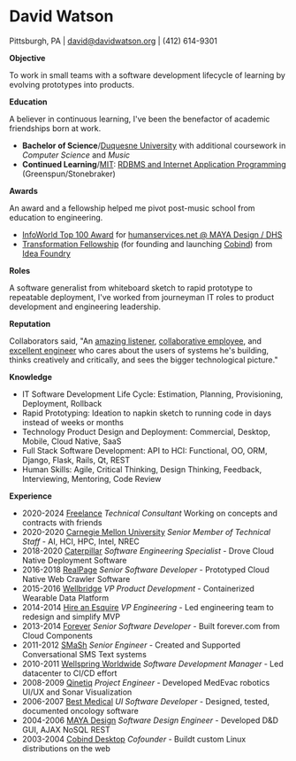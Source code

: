 # David Watson

Pittsburgh, PA | david@davidwatson.org | (412) 614-9301

**Objective** 

To work in small teams with a software development lifecycle of learning by evolving prototypes into products. 

**Education**

A believer in continuous learning, I've been the benefactor of academic friendships born at work.

* **Bachelor of Science**/[Duquesne University](https://www.duq.edu/) with additional coursework in *Computer Science* and *Music*
* **Continued Learning**/[MIT](https://www.mit.edu/): [RDBMS and Internet Application Programming](http://philip.greenspun.com/teaching/three-day-rdbms/) (Greenspun/Stonebraker)

**Awards**

An award and a fellowship helped me pivot post-music school from education to engineering. 

* [InfoWorld Top 100 Award](https://books.google.com/books?id=oDYEAAAAMBAJ&lpg=PA20&vq=u-form&pg=PA20#v=onepage&q=u-form&f=false) for [humanservices.net @ MAYA Design / DHS](https://books.google.com/books?id=oDYEAAAAMBAJ&lpg=PA20&vq=u-form&pg=PA20#v=onepage&q=u-form&f=false)
* [Transformation Fellowship](https://www.ideafoundry.org/about) (for founding and launching [Cobind](https://rubenerd.com/p1191/)) from [Idea Foundry](https://www.ideafoundry.org/) 

**Roles**

A software generalist from whiteboard sketch to rapid prototype to repeatable deployment, I've worked from journeyman IT roles to product development and engineering leadership.

**Reputation**

Collaborators said, "An [amazing listener](https://www.linkedin.com/in/davidthewatson/details/recommendations/), [collaborative employee](https://www.linkedin.com/in/davidthewatson/details/recommendations/), and [excellent engineer](https://www.linkedin.com/in/davidthewatson/details/recommendations/) who cares about the users of systems he's building, thinks creatively and critically, and sees the bigger technological picture."


**Knowledge**

* IT Software Development Life Cycle: Estimation, Planning, Provisioning, Deployment, Rollback  
* Rapid Prototyping: Ideation to napkin sketch to running code in days instead of weeks or months 
* Technology Product Design and Deployment: Commercial, Desktop, Mobile, Cloud Native, SaaS 
* Full Stack Software Development: API to HCI: Functional, OO, ORM, Django, Flask, Rails, Qt, REST  
* Human Skills: Agile, Critical Thinking, Design Thinking, Feedback, Interviewing, Mentoring, Code Review

**Experience**

* 2020-2024 [Freelance](https://davidwatson.org/) *Technical Consultant* Working on concepts and contracts with friends
* 2020-2020 [Carnegie Mellon University](https://www.cmu.edu/) *Senior Member of Technical Staff* - AI, HCI, HPC, Intel, NREC 
* 2018-2020 [Caterpillar](https://www.cat.com/en_US.html) *Software Engineering Specialist* - Drove Cloud Native Deployment Software
* 2016-2018 [RealPage](https://www.realpage.com/) *Senior Software Developer* - Prototyped Cloud Native Web Crawler Software  
* 2015-2016 [Wellbridge](https://www.wellbridgehealth.com) *VP Product Development* - Containerized Wearable Data Platform 
* 2014-2014 [Hire an Esquire](https://www.hireanesquire.com/) *VP Engineering* - Led engineering team to redesign and simplify MVP
* 2013-2014 [Forever](https://www.forever.com/) *Senior Software Developer* - Built forever.com from Cloud Components
* 2011-2012 [SMaSh](https://www.crunchbase.com/organization/smash-technologies) *Senior Engineer* - Created and Supported Conversational SMS Text systems 
* 2010-2011 [Wellspring Worldwide](https://www.wellspring.com/) *Software Development Manager* - Led datacenter to CI/CD effort 
* 2008-2009 [Qinetiq](https://www.qinetiq.com/en/) *Project Engineer* - Developed MedEvac robotics UI/UX and Sonar Visualization 
* 2006-2007 [Best Medical](http://www.bestmedical.com/) *UI Software Developer* - Designed, tested, documented oncology software 
* 2004-2006 [MAYA Design](https://www.gbbn.com/work/maya-design-headquarters/) *Software Design Engineer* - Developed D&D GUI, AJAX NoSQL REST
* 2003-2004 [Cobind Desktop](https://no.wikipedia.org/wiki/Cobind_Desktop) *Cofounder* - Buildt custom Linux distributions on the web 
